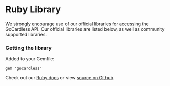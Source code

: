 # Ruby Library

We strongly encourage use of our official libraries for accessing the GoCardless API. Our official libraries are listed below, as well as community supported libraries.

### Getting the library

Added to your Gemfile:

	gem 'gocardless'

Check out our [Ruby docs](/ruby) or view [source on Github](https://github.com/gocardless/gocardless-ruby).
